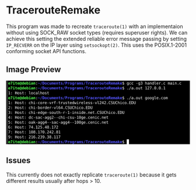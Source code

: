 # TracerouteRemake

This program was made to recreate `traceroute(1)` with an implementaion 
without using SOCK_RAW socket types (requires superuser rights). We can achieve this 
setting the extended reliable error message passing by setting `IP_RECVERR` on 
the IP layer using `setsockopt(2)`. This uses the POSIX.1-2001 conforming socket 
API functions. 

## Image Preview
![](/preview.png)

## Issues
This currently does not exactly replicate `traceroute(1)` because it gets different 
results usually after hops > 10.
